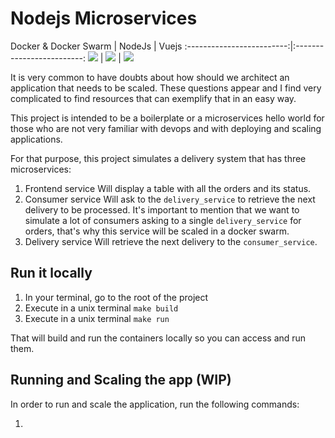 # Nodejs Microservices

Docker & Docker Swarm             |  NodeJs |  Vuejs
:-------------------------:|:-------------------------:
![](https://thumbnailer.mixcloud.com/unsafe/300x300/extaudio/e/f/9/a/3d42-fb67-4322-8438-2146e704d79c)  |  ![](http://www.simpalm.com/wp-content/uploads/2017/08/nodejs-logo-1.png ) | ![](https://cdn-images-1.medium.com/max/1600/0*BMTeY6AZG6odMFRI.png )

It is very common to have doubts about how should we architect an application that needs to be scaled.
These questions appear and I find very complicated to find resources that can exemplify that in an easy way.

This project is intended to be a boilerplate or a microservices hello world for those who are not very familiar with devops
and with deploying and scaling applications.

For that purpose, this project simulates a delivery system that has three microservices:

1. Frontend service
  Will display a table with all the orders and its status.
2. Consumer service
  Will ask to the `delivery_service` to retrieve the next delivery to be processed. It's important to mention that we want to simulate a lot of consumers asking to a single `delivery_service` for orders, that's why this service will be scaled in a docker swarm.
3. Delivery service
  Will retrieve the next delivery to the `consumer_service`.

## Run it locally

1. In your terminal, go to the root of the project
2. Execute in a unix terminal `make build`
3. Execute in a unix terminal `make run`

That will build and run the containers locally so you can access and run them.

## Running and Scaling the app (WIP)

In order to run and scale the application, run the following commands:

1.